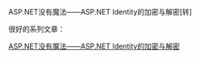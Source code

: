 ASP.NET没有魔法——ASP.NET Identity的加密与解密[转]


很好的系列文章：

[ASP.NET没有魔法——ASP.NET Identity的加密与解密](https://www.cnblogs.com/selimsong/p/7771875.html)